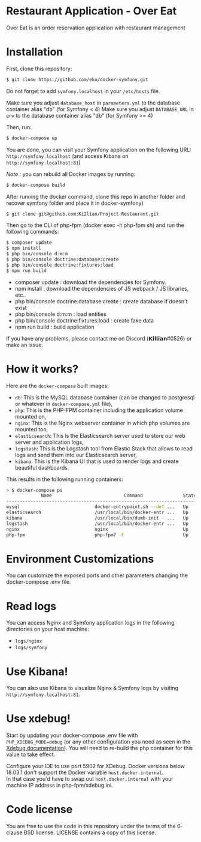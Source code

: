 Restaurant Application - Over Eat
==============

Over Eat is an order reservation application with restaurant management

# Installation

First, clone this repository:

```bash
$ git clone https://github.com/eko/docker-symfony.git
```

Do not forget to add `symfony.localhost` in your `/etc/hosts` file.

Make sure you adjust `database_host` in `parameters.yml` to the database container alias "db" (for Symfony < 4)
Make sure you adjust `DATABASE_URL` in `env` to the database container alias "db" (for Symfony >= 4)

Then, run:

```bash
$ docker-compose up
```

You are done, you can visit your Symfony application on the following URL: `http://symfony.localhost` (and access Kibana on `http://symfony.localhost:81`)

_Note :_ you can rebuild all Docker images by running:

```bash
$ docker-compose build
```

After running the docker command, clone this repo in another folder and recover symfony folder and place it in docker-symfony)
```bash
$ git clone git@github.com:Ki2lian/Project-Restaurant.git
```

Then go to the CLI of php-fpm (docker exec -it php-fpm sh) and run the following commands:

```bash
$ composer update
$ npm install
$ php bin/console d:m:m
$ php bin/console doctrine:database:create
$ php bin/console doctrine:fixtures:load
$ npm run build
```
* composer update : download the dependencies for Symfony.
* npm install : download the dependencies of JS webpack / JS libraries, etc..
* php bin/console doctrine:database:create : create database if doesn't exist
* php bin/console d\:m:m : load entities
* php bin/console doctrine:fixtures:load : create fake data
* npm run build : build application

If you have any problems, please contact me on Discord (𝗞𝗶𝗹𝗹𝗶𝗮𝗻#0526) or make an issue.

# How it works?

Here are the `docker-compose` built images:

* `db`: This is the MySQL database container (can be changed to postgresql or whatever in `docker-compose.yml` file),
* `php`: This is the PHP-FPM container including the application volume mounted on,
* `nginx`: This is the Nginx webserver container in which php volumes are mounted too,
* `elasticsearch`: This is the Elasticsearch server used to store our web server and application logs,
* `logstash`: This is the Logstash tool from Elastic Stack that allows to read logs and send them into our Elasticsearch server,
* `kibana`: This is the Kibana UI that is used to render logs and create beautiful dashboards. 

This results in the following running containers:

```bash
> $ docker-compose ps
             Name                           Command               State                 Ports
-----------------------------------------------------------------------------------------------------------
mysql                            docker-entrypoint.sh --def ...   Up      0.0.0.0:3306->3306/tcp, 33060/tcp
elasticsearch                    /usr/local/bin/docker-entr ...   Up      0.0.0.0:9200->9200/tcp, 9300/tcp
kibana                           /usr/local/bin/dumb-init - ...   Up      0.0.0.0:81->5601/tcp
logstash                         /usr/local/bin/docker-entr ...   Up      5044/tcp, 9600/tcp
nginx                            nginx                            Up      443/tcp, 0.0.0.0:80->80/tcp
php-fpm                          php-fpm7 -F                      Up      0.0.0.0:9000->9001/tcp
```

# Environment Customizations

You can customize the exposed ports and other parameters changing the docker-compose .env file.

# Read logs

You can access Nginx and Symfony application logs in the following directories on your host machine:

* `logs/nginx`
* `logs/symfony`

# Use Kibana!

You can also use Kibana to visualize Nginx & Symfony logs by visiting `http://symfony.localhost:81`.

# Use xdebug!

Start by updating your docker-compose .env file with `PHP_XDEBUG_MODE=debug` (or any other configuration you need as seen in the [Xdebug documentation](https://xdebug.org/docs/all_settings#mode)).
You will need to re-build the php container for this value to take effect.

Configure your IDE to use port 5902 for XDebug.
Docker versions below 18.03.1 don't support the Docker variable `host.docker.internal`.  
In that case you'd have to swap out `host.docker.internal` with your machine IP address in php-fpm/xdebug.ini.

# Code license

You are free to use the code in this repository under the terms of the 0-clause BSD license. LICENSE contains a copy of this license.
